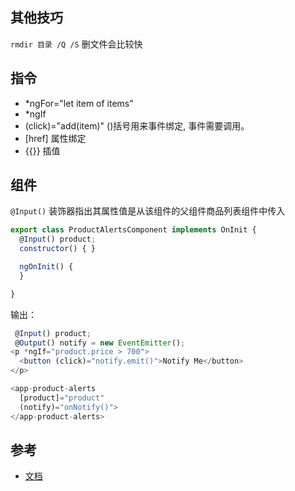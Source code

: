 ##  其他技巧

`rmdir 目录 /Q /S` 删文件会比较快



## 指令

- *ngFor="let item of items"
- *ngIf
- (click)="add(item)"  ()括号用来事件绑定, 事件需要调用。
- [href] 属性绑定
- {{}} 插值





## 组件

`@Input()` 装饰器指出其属性值是从该组件的父组件商品列表组件中传入

```javascript
export class ProductAlertsComponent implements OnInit {
  @Input() product;
  constructor() { }

  ngOnInit() {
  }

}
```



输出：

```javascript
 @Input() product;
 @Output() notify = new EventEmitter();
<p *ngIf="product.price > 700">
  <button (click)="notify.emit()">Notify Me</button>
</p>
```

```javascript
<app-product-alerts
  [product]="product" 
  (notify)="onNotify()">
</app-product-alerts>
```





## 参考 

- [文档](<https://angular.cn/guide/architecture>)